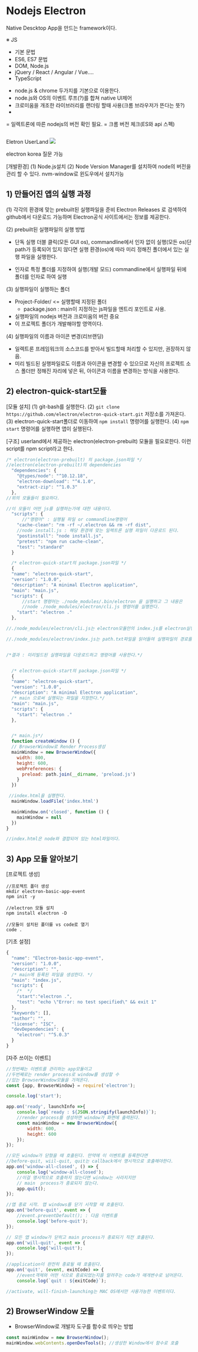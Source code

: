 Nodejs Electron
=====================================================
Native Descktop App을 만드는 framework이다.

※ JS
+ 기본 문법
+ ES6, ES7 문법
+ DOM, Node.js
+ jQuery / React / Angular / Vue....
+ TypeScript

- node.js & chrome 두가지를 기본으로 이용한다.
- node.js와 OS의 이벤트 루프(?)를 합쳐 native UI제어
- 크로미움을 개조한 라이브러리를 랜더링 할때 사용(크롬 브라우저가 뜬다는 뜻?)
- 

= 일렉트론에 따른 nodejs의 버전 확인 필요.
= 크롬 버전 체크(ES와 api 스펙)

<img scr="./image/53.png">


Eletron UserLand 
<img src="./image/54.png">

electron korea 
질문 가능

[개발환경]
(1) Node.js설치
(2) Node Version Manager를 설치하여 node의 버전을 관리 할 수 있다. 
nvm-window로 윈도우에서 설치가능

## 1) 만들어진 앱의 실행 과정
(1) 각각의 환경에 맞는 prebuilt된 실행파일을 준비
 Electron Releases 로 검색하여 github에서 다운로드 가능하며 Electron공식 사이트에서는 정보를 제공한다.

 (2) prebuilt된 실행파일의 실행 방법
 - 단독 실행
  더블 클릭(모든 GUI os), commandline에서 인자 없이 실행(모든 os)단 path가 등록되어 있지 않다면 실행 환경(os)에 따라 미리 정해진 폴더에서 있는 실행 파일을 실행한다.

- 인자로 특정 폴더를 지정하여 실행(개발 모드)
commandline에서 실행파일 뒤에 폴더를 인자로 하여 실행

(3) 실행파일이 실행하는 폴더
- Project-Folder/ <= 실행할때 지정된 폴더
    - package.json : main이 지정하는 js파일을 엔트리 포인트로 사용.
- 실행파일의 nodejs 버전과 크로미움의 버전 중요
- 이 프로젝트 폴더가 개발해야할 영역이다.

(4) 실행파일의 이름과 아이콘 변경(리브랜딩)
- 일렉트론 프레임워크의 소스코드를 받아서 빌드할때 처리할 수 있지만, 권장하지 않음.
- 미리 빌드된 실행파일로도 이름과 아이콘을 변경할 수 있으므로 자신의 프로젝트 소스 폴더만 정해진 자리에 넣은 뒤, 아이콘과 이름을 변경하는 방식을 사용한다.

## 2) electron-quick-start모듈
[모듈 설치]
(1) git-bash를 실행한다.
(2) `git clone https://github.com/electron/electron-quick-start.git` 저장소를 가져온다.
(3) electron-quick-start폴더로 이동하여 `npm install` 명령어를 실행한다.
(4) `npm start` 명령어를 실행하면 앱이 실행된다.

[구조]
userland에서 제공하는 electron(electron-prebuilt) 모듈을 필요로한다. 
이런 script를 npm script라고 한다.
```js
/* electron(electron-prebuilt) 의 package.json파일 */
//electron(electron-prebuilt)의 dependencies
  "dependencies": {
    "@types/node": "^10.12.18",
    "electron-download": "^4.1.0",
    "extract-zip": "^1.0.3"
  },
//위의 모듈들이 필요하다.

//이 모듈이 어떤 js를 실행하는가에 대한 내용이다.
  "scripts": {
      //"명령어" : 실행될 파일 or commandline명령어
    "cache-clean": "rm -rf ~/.electron && rm -rf dist",
    //node install.js : 해당 환경에 맞는 일렉트론 실행 파일이 다운로드 된다. 
    "postinstall": "node install.js", 
    "pretest": "npm run cache-clean",
    "test": "standard"
  }

  /* electron-quick-start의 package.json파일 */
  {
  "name": "electron-quick-start",
  "version": "1.0.0",
  "description": "A minimal Electron application",
  "main": "main.js",
  "scripts": {
      //start 명령어는 ./node_modules/.bin/electron 을 실행하고 그 내용은 
      //node ./node_modules/electron/cli.js 명령어를 실행한다.
    "start": "electron ."
  },

//./node_modules/electron/cli.js는 electron모듈안의 index.js를 electron실행 명령어를 가져와 spqwn함수로 실행한다.

//./node_modules/electron/index.js는 path.txt파일을 읽어들여 실행파일의 경로를 읽고 명령어를 반환해준다.


/*결과 : 미리빌드된 실행파일을 다운로드하고 명령어를 사용한다.*/


  /* electron-quick-start의 package.json파일 */
  {
  "name": "electron-quick-start",
  "version": "1.0.0",
  "description": "A minimal Electron application",
  /* main 으로써 실행되는 파일을 지정한다.*/
  "main": "main.js",
  "scripts": {
    "start": "electron ."
  },


  /* main.js*/
  function createWindow () {
  // BrowserWindow로 Render Process생성
  mainWindow = new BrowserWindow({
    width: 800,
    height: 600,
    webPreferences: {
      preload: path.join(__dirname, 'preload.js')
    }
  })

 //index.html을 실행한다.
  mainWindow.loadFile('index.html')

  mainWindow.on('closed', function () {
    mainWindow = null
  })
}

//index.html은 node와 결합되어 있는 html파일이다.
  ```

## 3) App 모듈 알아보기

[프로젝트 생성]
```
//프로젝트 폴더 생성
mkdir electron-basic-app-event
npm init -y

//electron 모듈 설치
npm install electron -D

//모듈이 설치된 폴더를 vs code로 열기
code .

```

[기초 설정]
```js
{
  "name": "Electron-basic-app-event",
  "version": "1.0.0",
  "description": "",
  /* main에 등록된 파일을 생성한다. */
  "main": "index.js",
  "scripts": {
    /*  */
    "start":"electron .",
    "test": "echo \"Error: no test specified\" && exit 1"
  },
  "keywords": [],
  "author": "",
  "license": "ISC",
  "devDependencies": {
    "electron": "^5.0.3"
  }
}
```

[자주 쓰이는 이벤트]
```js
//첫번째는 이벤트를 관리하는 app모듈이고 
//두번째로는 render process로 window를 생성할 수 
//있는 BrowserWindow모듈을 가져온다.
const {app, BrowserWindow} = require('electron');

console.log('start');

app.on('ready', launchInfo =>{
    console.log(`ready : ${JSON.stringify(launchInfo)}`);
    //render process를 생성하면 window가 화면에 출력된다.
    const mainWindow = new BrowserWindow({
        width: 600,
        height: 600
    });
});

//모든 window가 닫혔을 때 호출된다. 만약에 이 이벤트를 등록한다면 
//before-quit, wiil-quit, quit는 callback에서 명시적으로 호출해야한다.
app.on('window-all-closed', () => {
    console.log('window-all-closed');
    //이걸 명시적으로 호출하지 않는다면 window는 사라지지만
    // main  process가 종료되지 않는다.
    app.quit();
});

//앱 종료 시작. 앱 windows를 닫기 시작할 때 호출된다.
app.on('before-quit', event => {
    //event.preventDefault(); : 다음 이벤트를 
    console.log('before-quit');
});

// 모든 앱 window가 닫히고 main process가 종료되기 직전 호출된다.
app.on('will-quit', event => {
    console.log('will-quit');
});

//application이 완전히 종료될 때 호출된다.
app.on('quit', (event, exitCode) => {
    //event객체와 어떤 식으로 종료되었는지를 알려주는 code가 매개변수로 넘어온다.
    console.log(`quit : ${exitCode}`);

//activate, will-finish-launching는 MAC OS에서만 사용가능한 이벤트이다.
```

## 2) BrowserWindow 모듈

* BrowserWindow로 개발자 도구를 함수로 띄우는 방법
```js
const mainWindow = new BrowserWindow();
mainWindow.webContents.openDevTools(); //생성한 Window에서 함수로 호출
```

